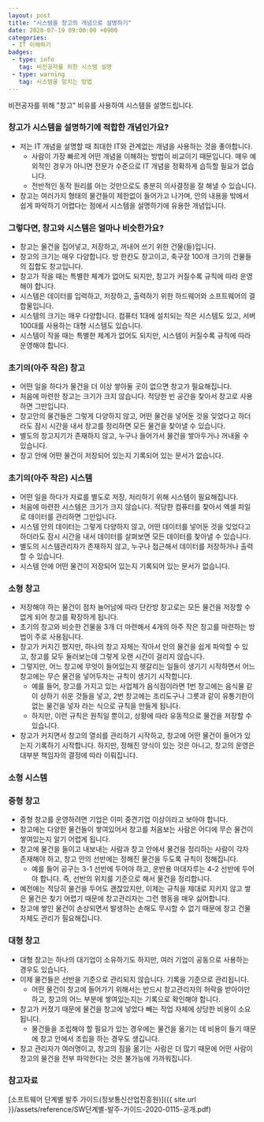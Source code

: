 ```yaml
---
layout: post
title: "시스템을 창고의 개념으로 설명하기"
date: 2020-07-19 09:00:00 +0900
categories: 
 - IT 이해하기
badges:
 - type: info
   tag: 비전공자를 위한 시스템 설명
 - type: warning
   tag: 시스템을 망치는 방법
---
```


비전공자를 위해 "창고" 비유를 사용하여 시스템을 설명드립니다.

<!--more-->

### **창고가 시스템을 설명하기에 적합한 개념인가요?**
- 저는 IT 개념을 설명할 때 최대한 IT와 관계없는 개념을 사용하는 것을 좋아합니다.
  - 사람이 가장 빠르게 어떤 개념을 이해하는 방법이 비교이기 때문입니다. 매우 예외적인 경우가 아니면 전문가 수준으로 IT 개념을 정확하게 습득할 필요가 없습니다.
  - 전반적인 동작 원리를 아는 것만으로도 충분히 의사결정을 잘 해낼 수 있습니다.
- 창고는 여러가지 형태의 물건들이 제한없이 들어가고 나가며, 안의 내용을 밖에서 쉽게 파악하기 어렵다는 점에서 시스템을 설명하기에 유용한 개념입니다.

### **그렇다면, 창고와 시스템은 얼마나 비슷한가요?**
- 창고는 물건을 집어넣고, 저장하고, 꺼내어 쓰기 위한 건물(들)입니다.
- 창고의 크기는 매우 다양합니다. 방 한칸도 창고이고, 축구장 100개 크기의 건물들의 집합도 창고입니다.
- 창고가 작을 때는 특별한 체계가 없어도 되지만, 창고가 커질수록 규칙에 따라 운영해야 합니다.
- 시스템은 데이터를 입력하고, 저장하고, 출력하기 위한 하드웨어와 소프트웨어의 결합물입니다.
- 시스템의 크기는 매우 다양합니다. 컴퓨터 1대에 설치되는 작은 시스템도 있고, 서버 100대를 사용하는 대형 시스템도 있습니다.
- 시스템이 작을 때는 특별한 체계가 없어도 되지만, 시스템이 커질수록 규칙에 따라 운영해야 합니다.

### **초기의(아주 작은) 창고**
- 어떤 일을 하다가 물건을 더 이상 쌓아둘 곳이 없으면 창고가 필요해집니다.
- 처음에 마련한 창고는 크기가 크지 않습니다. 적당한 빈 공간을 찾아서 창고로 사용하면 그만입니다.
- 창고안의 물건들은 그렇게 다양하지 않고, 어떤 물건을 넣어둔 것을 잊었다고 하더라도 잠시 시간을 내서 창고를 정리하면 모든 물건을 찾아낼 수 있습니다.
- 별도의 창고지기가 존재하지 않고, 누구나 들어가서 물건을 쌓아두거나 꺼내올 수 있습니다.
- 창고 안에 어떤 물건이 저장되어 있는지 기록되어 있는 문서가 없습니다.

### **초기의(아주 작은) 시스템**
- 어떤 일을 하다가 자료를 별도로 저장, 처리하기 위해 시스템이 필요해집니다.
- 처음에 마련한 시스템은 크기가 크지 않습니다. 적당한 컴퓨터를 찾아서 엑셀 파일로 데이터를 관리하면 그만입니다.
- 시스템 안의 데이터는 그렇게 다양하지 않고, 어떤 데이터를 넣어둔 것을 잊었다고 하더라도 잠시 시간을 내서 데이터를 살펴보면 모든 데이터를 찾아낼 수 있습니다.
- 별도의 시스템관리자가 존재하지 않고, 누구나 접근해서 데이터를 저장하거나 출력할 수 있습니다.
- 시스템 안에 어떤 물건이 저장되어 있는지 기록되어 있는 문서가 없습니다.

### **소형 창고**
- 저장해야 하는 물건이 점차 늘어남에 따라 단칸방 창고로는 모든 물건을 저장할 수 없게 되어 창고를 확장하게 됩니다.
- 초기의 창고와 비슷한 건물을 3개 더 마련해서 4개의 아주 작은 창고를 마련하는 방법이 주로 사용됩니다.
- 창고가 커지긴 했지만, 하나의 창고 자체는 작아서 안의 물건을 쉽게 파악할 수 있고, 창고를 모두 둘러보는데 그렇게 오랜 시간이 걸리지 않습니다.
- 그렇지만, 어느 창고에 무엇이 들어있는지 헷갈리는 일들이 생기기 시작하면서 어느 창고에는 무슨 물건을 넣어두자는 규칙이 생기기 시작합니다.
  - 예를 들어, 창고를 가지고 있는 사업체가 음식점이라면 1번 창고에는 음식물 같이 상하기 쉬운 것들을 넣고, 2번 창고에는 조리도구나 그릇과 같이 유통기한이 없는 물건을 넣자 라는 식으로 규칙을 만들게 됩니다.
  - 하지만, 이런 규칙은 원칙일 뿐이고, 상황에 따라 유동적으로 물건을 저장할 수 있습니다.
- 창고가 커지면서 창고의 열쇠를 관리하기 시작하고, 창고에 어떤 물건이 들어가 있는지 기록하기 시작합니다. 하지만, 정해진 양식이 있는 것은 아니고, 창고의 운영은 대부분 책임자의 결정에 따라 이뤄집니다.

### **소형 시스템**

### **중형 창고**
- 중형 창고를 운영하려면 기업은 이미 중견기업 이상이라고 보아야 합니다.
- 창고에는 다양한 물건들이 쌓여있어서 창고를 처음보는 사람은 어디에 무슨 물건이 쌓여있는지 알기 어렵게 됩니다.
- 창고에 물건을 들이고 내보내는 사람과 창고 안에서 물건을 정리하는 사람이 각자 존재해야 하고, 창고 안의 선반에는 정해진 물건을 두도록 규칙이 정해집니다.
  - 예를 들어 공구는 3-1 선반에 두어야 하고, 운반용 마대자루는 4-2 선반에 두어야 합니다. 즉, 선반의 위치를 기준으로 해서 물건을 정리합니다.
- 예전에는 적당히 물건을 두어도 괜찮았지만, 이제는 규칙을 제대로 지키지 않고 쌓은 물건은 찾기 어렵기 때문에 창고관리자는 그런 행동을 매우 싫어합니다.
- 창고에 쌓인 물건이 손상되면서 발생하는 손해도 무시할 수 없기 때문에 창고 건물 자체도 관리가 필요해집니다.

### **대형 창고**
- 대형 창고는 하나의 대기업이 소유하기도 하지만, 여러 기업이 공동으로 사용하는 경우도 있습니다.
- 이제 물건들은 선반을 기준으로 관리되지 않습니다. 기록을 기준으로 관리됩니다.
  - 어떤 물건이 창고에 들어가기 위해서는 반드시 창고관리자의 허락을 받아야만 하고, 창고의 어느 부분에 쌓여있는지는 기록으로 확인해야 합니다.
- 창고가 커졌기 때문에 물건을 창고에 넣었다 빼는 작업 자체에 상당한 비용이 소요됩니다.
  - 물건들을 조립해야 할 필요가 있는 경우에는 물건을 옮기는 데 비용이 들기 때문에 창고 안에서 조립을 하는 경우도 생깁니다.
- 창고 관리자가 여러명이고, 창고의 짐을 옮기는 사람은 더 많기 때문에 어떤 사람이 창고의 물건을 전부 파악한다는 것은 불가능에 가까워집니다.



### **참고자료**
[소프트웨어 단계별 발주 가이드(정보통신산업진흥원)]({{ site.url }}/assets/reference/SW단계별-발주-가이드-2020-0115-공개.pdf)
